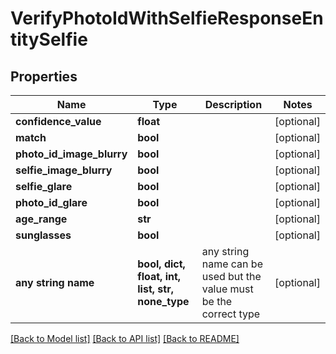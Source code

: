 # VerifyPhotoIdWithSelfieResponseEntitySelfie


## Properties
Name | Type | Description | Notes
------------ | ------------- | ------------- | -------------
**confidence_value** | **float** |  | [optional] 
**match** | **bool** |  | [optional] 
**photo_id_image_blurry** | **bool** |  | [optional] 
**selfie_image_blurry** | **bool** |  | [optional] 
**selfie_glare** | **bool** |  | [optional] 
**photo_id_glare** | **bool** |  | [optional] 
**age_range** | **str** |  | [optional] 
**sunglasses** | **bool** |  | [optional] 
**any string name** | **bool, dict, float, int, list, str, none_type** | any string name can be used but the value must be the correct type | [optional]

[[Back to Model list]](../README.md#documentation-for-models) [[Back to API list]](../README.md#documentation-for-api-endpoints) [[Back to README]](../README.md)


